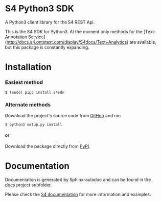 # S4 Python3 SDK
A Python3 client library for the S4 REST Api.

This is the S4 SDK for Python3. At the moment only methods for the [Text-Annotation Service]
(http://docs.s4.ontotext.com/display/S4docs/Text+Analytics) are available, but this package is constantly expanding.

# Installation

### Easiest method
    $ (sudo) pip3 install s4sdk
### Alternate methods
Download the project's source code from [GitHub](https://github.com/Ontotext-AD/S4/tree/master/Python-client) and run 
    
    $ python3 setup.py install
#### or

Download the package directly from [PyPI](https://pypi.python.org/pypi/s4sdk).
# Documentation
Documentation is generated by Sphinx-autodoc and can be found in the [docs](https://github.com/Ontotext-AD/S4/tree/master/Python-client/docs) project subfolder.

Please check the [S4 documentation](http://docs.s4.ontotext.com/display/S4docs/Home) for more information and examples.